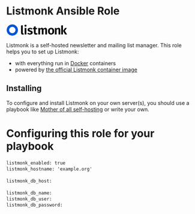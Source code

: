 # Listmonk Ansible Role

![Listmonk Logo](assets/listmonk.png)


Listmonk is a self-hosted newsletter and mailing list manager. This role helps you to set up Listmonk:

- with everything run in [Docker](https://www.docker.com/) containers
- powered by [the official Listmonk container image](https://hub.docker.com/r/listmonk/listmonk/)


## Installing

To configure and install Listmonk on your own server(s), you should use a playbook like [Mother of all self-hosting](https://github.com/mother-of-all-self-hosting/mash-playbook) or write your own.

# Configuring this role for your playbook

```
listmonk_enabled: true
listmonk_hostname: 'example.org'

listmonk_db_host:

listmonk_db_name:
listmonk_db_user:
listmonk_db_password:
```

